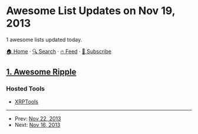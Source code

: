 # Awesome List Updates on Nov 19, 2013

1 awesome lists updated today.

[🏠 Home](/README.md) · [🔍 Search](https://www.trackawesomelist.com/search/) · [🔥 Feed](https://www.trackawesomelist.com/rss.xml) · [📮 Subscribe](https://trackawesomelist.us17.list-manage.com/subscribe?u=d2f0117aa829c83a63ec63c2f&id=36a103854c)



## [1. Awesome Ripple](/content/vhpoet/awesome-ripple/README.md)

### Hosted Tools

*   [XRPTools](http://xrptools.com/)

---

- Prev: [Nov 22, 2013](/content/2013/11/22/README.md)
- Next: [Nov 16, 2013](/content/2013/11/16/README.md)